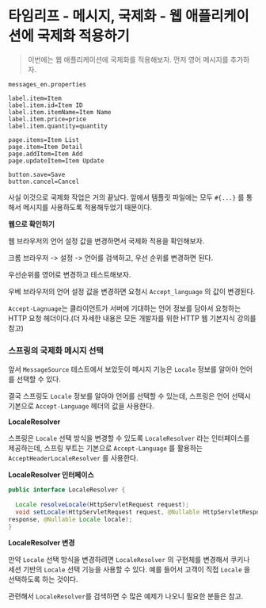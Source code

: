 # 타임리프 - 메시지, 국제화 - 웹 애플리케이션에 국제화 적용하기

> 이번에는 웹 애플리케이션에 국제화를 적용해보자. 먼저 영어 메시지를 추가하자.



`messages_en.properties`

```
label.item=Item
label.item.id=Item ID
label.item.itemName=Item Name
label.item.price=price
label.item.quantity=quantity

page.items=Item List
page.item=Item Detail
page.addItem=Item Add
page.updateItem=Item Update

button.save=Save
button.cancel=Cancel
```

사실 이것으로 국제화 작업은 거의 끝났다. 앞에서 템플릿 파일에는 모두 `#{...}` 를 통해서 메시지를 사용하도록 적용해두었기 때문이다.



**웹으로 확인하기**

웹 브라우저의 언어 설정 값을 변경하면서 국제화 적용을 확인해보자.

크롬 브라우저 -> 설정 -> 언어를 검색하고, 우선 순위를 변경하면 된다.

우선순위를 영어로 변경하고 테스트해보자.

우베 브라우저의 언어 설정 값을 변경하면 요청시 `Accept_language` 의 값이 변경된다.

`Accept-Lagnuage`는 클라이언트가 서버에 기대하는 언어 정보를 담아서 요청하는 HTTP 요청 헤더이다.(더 자세한 내용은 모든 개발자를 위한 HTTP 웹 기본지식 강의를 참고)





### 스프링의 국제화 메시지 선택

앞서 `MessageSource` 테스트에서 보았듯이 메시지 기능은 `Locale` 정보를 알아야 언어를 선택할 수 있다.

결국 스프링도 `Locale` 정보를 알아야 언어를 선택할 수 있는데, 스프링은 언어 선택시 기본으로 `Accept-Language` 헤더의 값을 사용한다.



**LocaleResolver**

스프링은 `Locale` 선택 방식을 변경할 수 있도록 `LocaleResolver` 라는 인터페이스를 제공하는데, 스프링 부트는 기본으로 `Accept-Language` 를 활용하는 `AcceptHeaderLocaleResolver` 를 사용한다.

**LocaleResolver 인터페이스**

```java
public interface LocaleResolver {
  
  Locale resolveLocale(HttpServletRequest request);
  void setLocale(HttpServletRequest request, @Nullable HttpServletResponse 
response, @Nullable Locale locale);
}
```

**LocaleResolver 변경**

만약 `Locale` 선택 방식을 변경하려면 `LocaleResolver` 의 구현체를 변경해서 쿠키나 세션 기반의 `Locale` 선택 기능을 사용할 수 있다. 예를 들어서 고객이 직접 `Locale` 을 선택하도록 하는 것이다. 

관련해서 `LocaleResolver`를 검색하면 수 많은 예제가 나오니 필요한 분들은 참고.